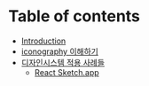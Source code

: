 # Table of contents

- [Introduction](markdown/README.md)
- [iconography 이해하기](markdown/iconography.md)
- [디자인시스템 적용 사례들](markdown/reference.md)
  - [React Sketch.app](markdown/react-sketch-app.md)
